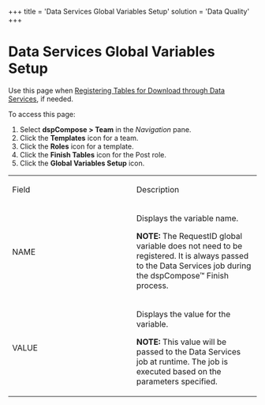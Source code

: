 +++
title = 'Data Services Global Variables Setup'
solution = 'Data Quality'
+++

# Data Services Global Variables Setup

<div class="use">

Use this page when [Registering Tables for Download through Data
Services](../Use_Cases/Register_Tables_for_Download_through_Data_Services.htm),
if needed.

</div>

To access this page:

1.  Select <span style="font-weight: bold;">dspCompose \> Team</span> in
    the *Navigation* pane.
2.  Click the <span style="font-weight: bold;">Templates</span> icon for
    a team.
3.  Click the <span style="font-weight: bold;">Roles</span> icon for a
    template.
4.  Click the <span style="font-weight: bold;">Finish Tables</span> icon
    for the Post role.
5.  Click the <span style="font-weight: bold;">Global Variables
    Setup</span> icon.

<table>
<colgroup>
<col style="width: 50%" />
<col style="width: 50%" />
</colgroup>
<tbody>
<tr class="odd">
<td><p>Field</p></td>
<td><p>Description</p></td>
</tr>
<tr class="even">
<td><p>NAME</p></td>
<td><p>Displays the variable name.</p>
<p><strong>NOTE:</strong> The RequestID global variable does not need to be registered. It is always passed to the Data Services job during the dspCompose™ Finish process.</p></td>
</tr>
<tr class="odd">
<td><p>VALUE</p></td>
<td><p>Displays the value for the variable.</p>
<p><strong>NOTE:</strong> This value will be passed to the Data Services job at runtime. The job is executed based on the parameters specified.</p></td>
</tr>
</tbody>
</table>

